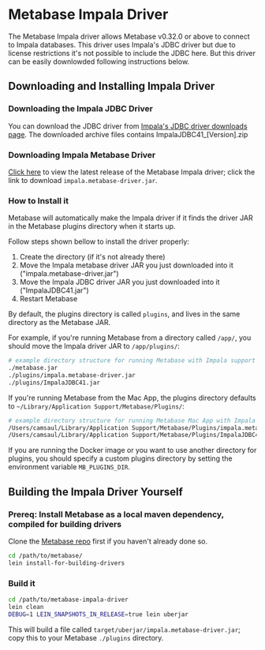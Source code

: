 # Metabase Impala Driver

The Metabase Impala driver allows Metabase v0.32.0 or above to connect to Impala databases.
This driver uses Impala's JDBC driver but due to license restrictions it's not possible to include the JDBC here. But this driver can be easily downlowded following instructions below.

## Downloading and Installing Impala Driver

### Downloading the Impala JDBC Driver

You can download the JDBC driver from [Impala's JDBC driver downloads page](http://www.cloudera.com/downloads/connectors/impala/jdbc.html).
The downloaded archive files contains ImpalaJDBC41_[Version].zip

### Downloading Impala Metabase Driver

[Click here](https://github.com/brenoae/metabase-impala-driver/releases/latest) to view the latest release of the Metabase Impala driver; click the link to download `impala.metabase-driver.jar`.

### How to Install it

Metabase will automatically make the Impala driver if it finds the driver JAR in the Metabase plugins directory when it starts up.

Follow steps shown bellow to install the driver properly:
1. Create the directory (if it's not already there)
2. Move the Impala metabase driver JAR you just downloaded into it ("impala.metabase-driver.jar")
3. Move the Impala JDBC driver JAR you just downloaded into it ("ImpalaJDBC41.jar")
4. Restart Metabase

By default, the plugins directory is called `plugins`, and lives in the same directory as the Metabase JAR.

For example, if you're running Metabase from a directory called `/app/`, you should move the Impala driver JAR to `/app/plugins/`:

```bash
# example directory structure for running Metabase with Impala support
./metabase.jar
./plugins/impala.metabase-driver.jar
./plugins/ImpalaJDBC41.jar
```

If you're running Metabase from the Mac App, the plugins directory defaults to `~/Library/Application Support/Metabase/Plugins/`:

```bash
# example directory structure for running Metabase Mac App with Impala support
/Users/camsaul/Library/Application Support/Metabase/Plugins/impala.metabase-driver.jar
/Users/camsaul/Library/Application Support/Metabase/Plugins/ImpalaJDBC41.jar
```

If you are running the Docker image or you want to use another directory for plugins, you should specify a custom plugins directory by setting the environment variable `MB_PLUGINS_DIR`.


## Building the Impala Driver Yourself

### Prereq: Install Metabase as a local maven dependency, compiled for building drivers

Clone the [Metabase repo](https://github.com/metabase/metabase) first if you haven't already done so.

```bash
cd /path/to/metabase/
lein install-for-building-drivers
```

### Build it

```bash
cd /path/to/metabase-impala-driver
lein clean
DEBUG=1 LEIN_SNAPSHOTS_IN_RELEASE=true lein uberjar
```

This will build a file called `target/uberjar/impala.metabase-driver.jar`; copy this to your Metabase `./plugins` directory.